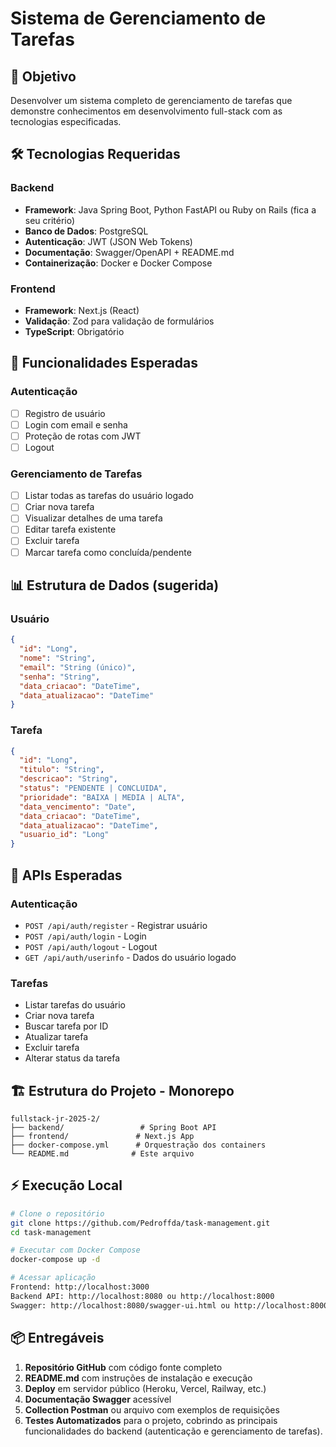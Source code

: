 # Sistema de Gerenciamento de Tarefas

## 🎯 Objetivo
Desenvolver um sistema completo de gerenciamento de tarefas que demonstre conhecimentos em desenvolvimento full-stack com as tecnologias especificadas.

## 🛠 Tecnologias Requeridas

### Backend
- **Framework**: Java Spring Boot, Python FastAPI ou Ruby on Rails (fica a seu critério)
- **Banco de Dados**: PostgreSQL
- **Autenticação**: JWT (JSON Web Tokens)
- **Documentação**: Swagger/OpenAPI + README.md
- **Containerização**: Docker e Docker Compose

### Frontend
- **Framework**: Next.js (React)
- **Validação**: Zod para validação de formulários
- **TypeScript**: Obrigatório

## 🚀 Funcionalidades Esperadas

### Autenticação
- [ ] Registro de usuário
- [ ] Login com email e senha
- [ ] Proteção de rotas com JWT
- [ ] Logout

### Gerenciamento de Tarefas
- [ ] Listar todas as tarefas do usuário logado
- [ ] Criar nova tarefa
- [ ] Visualizar detalhes de uma tarefa
- [ ] Editar tarefa existente
- [ ] Excluir tarefa
- [ ] Marcar tarefa como concluída/pendente

## 📊 Estrutura de Dados (sugerida)

### Usuário
```json
{
  "id": "Long",
  "nome": "String",
  "email": "String (único)",
  "senha": "String",
  "data_criacao": "DateTime",
  "data_atualizacao": "DateTime"
}
```

### Tarefa
```json
{
  "id": "Long",
  "titulo": "String",
  "descricao": "String",
  "status": "PENDENTE | CONCLUIDA",
  "prioridade": "BAIXA | MEDIA | ALTA",
  "data_vencimento": "Date",
  "data_criacao": "DateTime",
  "data_atualizacao": "DateTime",
  "usuario_id": "Long"
}
```

## 🔗 APIs Esperadas

### Autenticação
- `POST /api/auth/register` - Registrar usuário
- `POST /api/auth/login` - Login
- `POST /api/auth/logout` - Logout
- `GET /api/auth/userinfo` - Dados do usuário logado

### Tarefas
-  Listar tarefas do usuário
-  Criar nova tarefa
-  Buscar tarefa por ID
-  Atualizar tarefa
-  Excluir tarefa
-  Alterar status da tarefa

## 🏗 Estrutura do Projeto - Monorepo

```
fullstack-jr-2025-2/
├── backend/                 # Spring Boot API
├── frontend/               # Next.js App
├── docker-compose.yml      # Orquestração dos containers
└── README.md              # Este arquivo
```

## ⚡ Execução Local

```bash
# Clone o repositório
git clone https://github.com/Pedroffda/task-management.git
cd task-management

# Executar com Docker Compose
docker-compose up -d

# Acessar aplicação
Frontend: http://localhost:3000
Backend API: http://localhost:8080 ou http://localhost:8000
Swagger: http://localhost:8080/swagger-ui.html ou http://localhost:8000/docs
```
## 📦 Entregáveis

1. **Repositório GitHub** com código fonte completo
2. **README.md** com instruções de instalação e execução
3. **Deploy** em servidor público (Heroku, Vercel, Railway, etc.)
4. **Documentação Swagger** acessível
5. **Collection Postman** ou arquivo com exemplos de requisições
6. **Testes Automatizados** para o projeto, cobrindo as principais funcionalidades do backend (autenticação e gerenciamento de tarefas).

